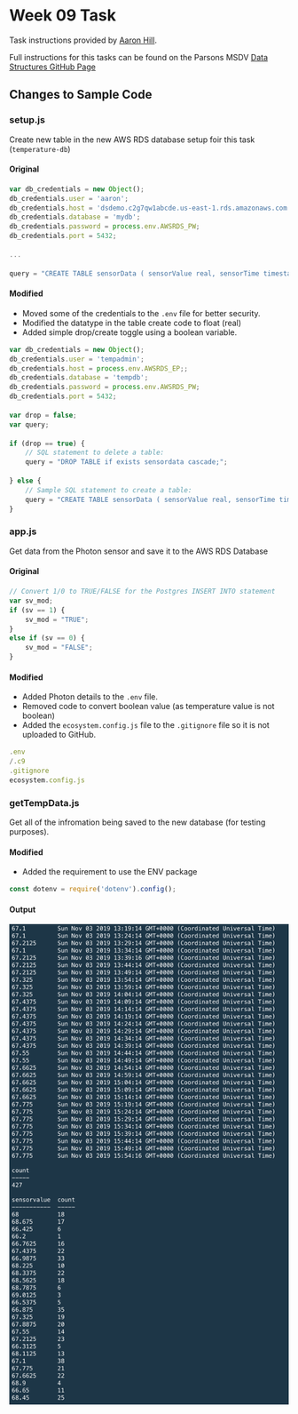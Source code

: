 # Week 09 Task

Task instructions provided by [Aaron Hill](https://github.com/aaronxhill).

Full instructions for this tasks can be found on the Parsons MSDV [Data Structures GitHub Page](https://github.com/visualizedata/data-structures/tree/master/weekly_assignment_09)

## Changes to Sample Code

### setup.js
Create new table in the new AWS RDS database setup foir this task (```temperature-db```)
#### Original
```javascript
var db_credentials = new Object();
db_credentials.user = 'aaron';
db_credentials.host = 'dsdemo.c2g7qw1abcde.us-east-1.rds.amazonaws.com';
db_credentials.database = 'mydb';
db_credentials.password = process.env.AWSRDS_PW;
db_credentials.port = 5432;

...

query = "CREATE TABLE sensorData ( sensorValue real, sensorTime timestamp DEFAULT current_timestamp );";
```
#### Modified
- Moved some of the credentials to the ```.env``` file for better security.
- Modified the datatype in the table create code to float (real)
- Added simple drop/create toggle using a boolean variable.

```javascript
var db_credentials = new Object();
db_credentials.user = 'tempadmin';
db_credentials.host = process.env.AWSRDS_EP;;
db_credentials.database = 'tempdb';
db_credentials.password = process.env.AWSRDS_PW;
db_credentials.port = 5432;

var drop = false;
var query;

if (drop == true) {
    // SQL statement to delete a table: 
    query = "DROP TABLE if exists sensordata cascade;";
    
} else {
    // Sample SQL statement to create a table: 
    query = "CREATE TABLE sensorData ( sensorValue real, sensorTime timestamp DEFAULT current_timestamp );";
}
```

### app.js
Get data from the Photon sensor and save it to the AWS RDS Database
#### Original
```javascript
// Convert 1/0 to TRUE/FALSE for the Postgres INSERT INTO statement
var sv_mod; 
if (sv == 1) {
    sv_mod = "TRUE";
}
else if (sv == 0) {
    sv_mod = "FALSE";
}
```
#### Modified
- Added Photon details to the ```.env``` file.
- Removed code to convert boolean value (as temperature value is not boolean)
- Added the ```ecosystem.config.js``` file to the ```.gitignore``` file so it is not uploaded to GitHub.

```javascript
.env
/.c9
.gitignore
ecosystem.config.js
```

### getTempData.js
Get all of the infromation being saved to the new database (for testing purposes).
#### Modified
- Added the requirement to use the ENV package
```javascript
const dotenv = require('dotenv').config();
```
#### Output
![](https://github.com/neil-oliver/data-structures/blob/master/week09/tempdb-output.png)
